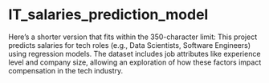 # IT_salaries_prediction_model
 Here’s a shorter version that fits within the 350-character limit:  This project predicts salaries for tech roles (e.g., Data Scientists, Software Engineers) using regression models. The dataset includes job attributes like experience level and company size, allowing an exploration of how these factors impact compensation in the tech industry.
